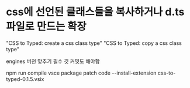 # css에 선언된 클래스들을 복사하거나 d.ts 파일로 만드는 확장

"CSS to Typed: create a css class type"
"CSS to Typed: copy a css class type"

engines 버전 맞추기 필수
깃 커밋도 해야함

npm run compile
vsce package patch
code --install-extension css-to-typed-0.1.5.vsix
